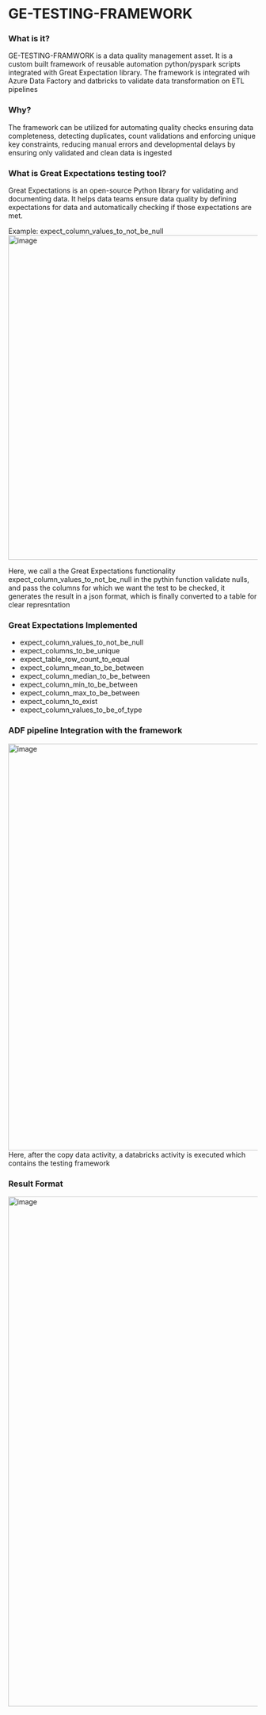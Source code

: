 # GE-TESTING-FRAMEWORK

### What is it?
GE-TESTING-FRAMWORK is a data quality management asset. It is a custom built framework of reusable automation python/pyspark scripts integrated with Great Expectation library. The framework is integrated wih Azure Data Factory and datbricks to validate data transformation on ETL pipelines

### Why?
The framework can be utilized for automating quality checks ensuring data completeness, detecting duplicates, count validations and enforcing unique key constraints, reducing manual errors and developmental delays by ensuring only validated and clean data is ingested

### What is Great Expectations testing tool?
Great Expectations is an open-source Python library for validating and documenting data. It helps data teams ensure data quality by defining expectations for data and automatically checking if those expectations are met.

Example:
expect_column_values_to_not_be_null
<img width="655" alt="image" src="https://github.com/user-attachments/assets/055c77b4-047b-4b81-b2b4-410fd40e3099">

Here, we call a the Great Expectations functionality expect_column_values_to_not_be_null in the pythin function validate nulls, and pass the columns for which we want the test to be checked, it generates the result in a json format, which is finally converted to a table for clear represntation

### Great Expectations Implemented
- expect_column_values_to_not_be_null
- expect_columns_to_be_unique
- expect_table_row_count_to_equal
- expect_column_mean_to_be_between
- expect_column_median_to_be_between
- expect_column_min_to_be_between
- expect_column_max_to_be_between
- expect_column_to_exist
- expect_column_values_to_be_of_type

### ADF pipeline Integration with the framework
<img width="821" alt="image" src="https://github.com/user-attachments/assets/5af8e4fc-ebf6-4ae5-8926-b5f70d95d459">
Here, after the copy data activity, a databricks activity is executed which contains the testing framework

### Result Format
<img width="1029" alt="image" src="https://github.com/user-attachments/assets/6357b7e4-5b0f-4847-a487-29d3631ccb85">







